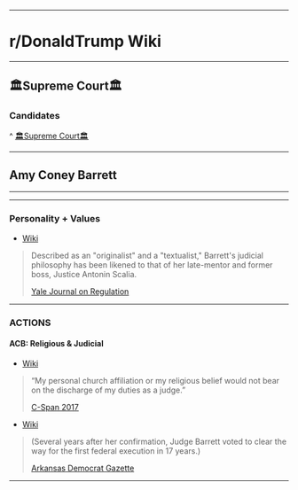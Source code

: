 -----

# **r/DonaldTrump Wiki**

-----

## 🏛️Supreme Court🏛️

### Candidates

^ [🏛️Supreme Court🏛️](https://www.reddit.com/r/donaldtrump/wiki/scotus)

-----


## Amy Coney Barrett


-----

[//]:# 'Dev'

[//]:# 'TO USE for Official Sourcing'
[//]:# 'Assume Post-2020-09-18_1939'
[//]:# 'ODNI'
[//]:# 'NCSC-CI // NCSC-NI'
[//]:# 'Disinfo Policy'
[//]:# 'In Effect'
[//]:# 'https://www.dni.gov/index.php/ncsc-home'



[//]:# '2020-09-18_1939'
[//]:# 'Yale Journal on Regulation'
[//]:# 'Judge Amy Coney Barrett on Statutory Interpretation: Textualism, Precedent, Judicial Restraint, and the Future of Chevron, by Evan Bernick'
[//]:# 'Archive: https://archive.is/KigAU'
[//]:# '2020-09-18_1939'
[//]:# 'Wikipedia'
[//]:# 'Archive: https://archive.is/Yo8ui'
[//]:# '2020-09-18_1939'
[//]:# 'C-Span 2017-09-06 Hearing // Pending Judicial/Justice Dept Nomination Hearing'
[//]:# 'Live: https://www.c-span.org/video/?433501-1/amy-coney-barrett-testifies-seventh-circuit-confirmation-hearing-2017'
[//]:# '2020-09-18_1939'
[//]:# 'C-Span 2017-09-06 Hearing // Pending Judicial/Justice Dept Nomination Hearing'
[//]:# 'Archive: https://archive.is/Isufx'
[//]:# '2020-09-18_1939'
[//]:# 'ACB Clears Path for 1st Federal Execution in 17 yrs'
[//]:# 'Archive: https://archive.is/AQ76k'

[//]:# 'Dev'

-----

### __Personality__ + __Values__
  
  - [Wiki](https://archive.is/Yo8ui#selection-403.105-411.3)
  
  > Described as an "originalist" and a "textualist," Barrett's judicial philosophy has been likened to that of her late-mentor and former boss, Justice Antonin Scalia. 
  >
  >[Yale Journal on Regulation](https://archive.is/KigAU)

-----

### __ACTIONS__ 

#### ACB: Religious & Judicial 

  - [Wiki](https://archive.is/Yo8ui#selection-1197.860-1203.1)
    
  > “My personal church affiliation or my religious belief would not bear on the discharge of my duties as a judge.” 
  >
  >[C-Span 2017](https://www.c-span.org/video/?433501-1/amy-coney-barrett-testifies-seventh-circuit-confirmation-hearing-2017) 

  - [Wiki](https://archive.is/Yo8ui#selection-1203.0-1207.4)
    
  >(Several years after her confirmation, Judge Barrett voted to clear the way for the first federal execution in 17 years.)
  >
  >[Arkansas Democrat Gazette](https://archive.is/AQ76k)

-----